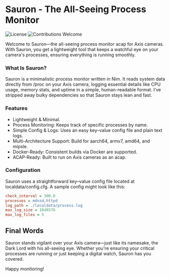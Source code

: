 # Sauron - The All-Seeing Process Monitor

![License](https://img.shields.io/badge/license-MIT-green)
![Contributions Welcome](https://img.shields.io/badge/contributions-welcome-brightgreen)

Welcome to Sauron—the all-seeing process monitor acap for Axis cameras. With Sauron, you get a lightweight tool that keeps a watchful eye on your camera's processes, ensuring everything is running smoothly.

### What Is Sauron?
Sauron is a minimalistic process monitor written in Nim. It reads system data directly from /proc on your Axis camera, logging essential details like CPU usage, memory stats, and uptime in a simple, human-readable format. I’ve stripped away bulky dependencies so that Sauron stays lean and fast.

### Features
* Lightweight & Minimal.
* Process Monitoring: Keeps track of specific processes by name.
* Simple Config & Logs: Uses an easy key–value config file and plain text logs.
* Multi-Architecture Support: Build for aarch64, armv7, amd64, and mipsle.
* Docker-Ready: Consistent builds via Docker are supported.
* ACAP-Ready: Built to run on Axis cameras as an acap.

### Configuration
Sauron uses a straightforward key–value config file located at localdata/config.cfg. A sample config might look like this:

```ini
check_interval = 300.0
processes = mdnsd,httpd
log_path = ./localdata/process.log
max_log_size = 1048576
max_log_files = 5
```

## Final Words
Sauron stands vigilant over your Axis camera—just like its namesake, the Dark Lord with his all-seeing eye. Whether you're ensuring your critical processes are running or just keeping a digital watch, Sauron has you covered.

Happy monitoring!
